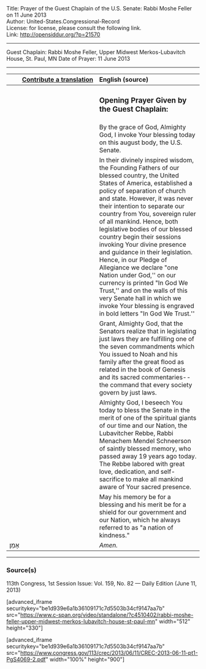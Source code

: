 <html>
<head></head>
<body>
Title: Prayer of the Guest Chaplain of the U.S. Senate: Rabbi Moshe Feller on 11 June 2013<br />
Author: United-States.Congressional-Record<br />
License: for license, please consult the following link.<br />
Link: <a href="http://opensiddur.org/?p=21570">http://opensiddur.org/?p=21570</a>
<p />
<hr />

Guest Chaplain: Rabbi Moshe Feller, Upper Midwest Merkos-Lubavitch House, St. Paul, MN
Date of Prayer: 11 June 2013

<hr />

<table style="margin-left: auto;margin-right: auto;" class="draggable">
<thead><tr><th id="x" style="text-align: right;"><a href="/contributing/upload/">Contribute a translation</a></th><th style="text-align: left;">English (source)</th></tr></thead>
<tbody>
<tr><td style="vertical-align:top;" width="46%">
<div class="liturgy"><span lang="he">

</span></div></td>
 
<td style="vertical-align:top;" width="53%">
<div class="english">
<h3>Opening Prayer Given by the Guest Chaplain:</h3>
</div></td></tr>


<tr><td style="vertical-align:top;" width="46%">
<div class="liturgy"><span lang="he">

</span></div></td>
 
<td style="vertical-align:top;" width="53%">
<div class="english">
By the grace of God, 
Almighty God, 
I invoke Your blessing today 
on this august body, 
the U.S. Senate. 
</div></td></tr>


<tr><td style="vertical-align:top;" width="46%">
<div class="liturgy"><span lang="he">

</span></div></td>
 
<td style="vertical-align:top;" width="53%">
<div class="english">
In their divinely inspired wisdom, 
the Founding Fathers of our blessed country, 
the United States of America, 
established a policy of separation 
of church and state. 
However, it was never their intention 
to separate our country from You, 
sovereign ruler of all mankind. 
Hence, both legislative bodies of our blessed country 
begin their sessions 
invoking Your divine presence 
and guidance in their legislation. 
Hence, in our Pledge of Allegiance 
we declare "one Nation under God,'' 
on our currency is printed "In God We Trust,'' 
and on the walls of this very Senate hall 
in which we invoke Your blessing 
is engraved in bold letters "In God We Trust.''
</div></td></tr>


<tr><td style="vertical-align:top;" width="46%">
<div class="liturgy"><span lang="he">

</span></div></td>
 
<td style="vertical-align:top;" width="53%">
<div class="english">
Grant, Almighty God,
that the Senators realize 
that in legislating just laws 
they are fulfilling one of the seven commandments 
which You issued to Noah and his family 
after the great flood 
as related in the book of Genesis and its sacred commentaries--
the command that every society 
govern by just laws.
</div></td></tr>


<tr><td style="vertical-align:top;" width="46%">
<div class="liturgy"><span lang="he">

</span></div></td>
 
<td style="vertical-align:top;" width="53%">
<div class="english">
Almighty God, 
I beseech You today 
to bless the Senate 
in the merit of one of the spiritual giants 
of our time and our Nation,
the Lubavitcher Rebbe, 
Rabbi Menachem Mendel Schneerson of saintly blessed memory, 
who passed away 19 years ago today. 
The Rebbe labored with great love, 
dedication, 
and self-sacrifice 
to make all mankind aware 
of Your sacred presence.
</div></td></tr>


<tr><td style="vertical-align:top;" width="46%">
<div class="liturgy"><span lang="he">

</span></div></td>
 
<td style="vertical-align:top;" width="53%">
<div class="english">
May his memory be for a blessing 
and his merit be for a shield 
for our government 
and our Nation, 
which he always referred to as "a nation of kindness." 
</div></td></tr>


<tr><td style="vertical-align:top;" width="46%">
<div class="liturgy"><span lang="he">
אָמֵן׃
</span></div></td>
 
<td style="vertical-align:top;" width="53%">
<div class="english">
<em>Amen.</em>
</div></td></tr>
</tbody></table>

<hr />

<h3>Source(s)</h3>

113th Congress, 1st Session
Issue: Vol. 159, No. 82 — Daily Edition (June 11, 2013)

[advanced_iframe securitykey="be1d939e6a1b36109171c7d5503b34cf9147aa7b" src="https://www.c-span.org/video/standalone/?c4510402/rabbi-moshe-feller-upper-midwest-merkos-lubavitch-house-st-paul-mn" width="512" height="330"]

[advanced_iframe securitykey="be1d939e6a1b36109171c7d5503b34cf9147aa7b" src="https://www.congress.gov/113/crec/2013/06/11/CREC-2013-06-11-pt1-PgS4069-2.pdf" width="100%" height="900"]
</body>
</html>